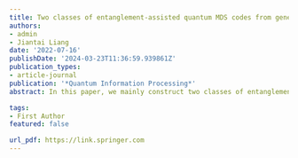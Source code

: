 ```yaml
---
title: Two classes of entanglement-assisted quantum MDS codes from generalized Reed–Solomon codes 
authors:
- admin
- Jiantai Liang
date: '2022-07-16'
publishDate: '2024-03-23T11:36:59.939861Z'
publication_types:
- article-journal
publication: '*Quantum Information Processing*'
abstract: In this paper, we mainly construct two classes of entanglement-assisted quantum MDS codes.

tags:
- First Author
featured: false

url_pdf: https://link.springer.com
---
```


